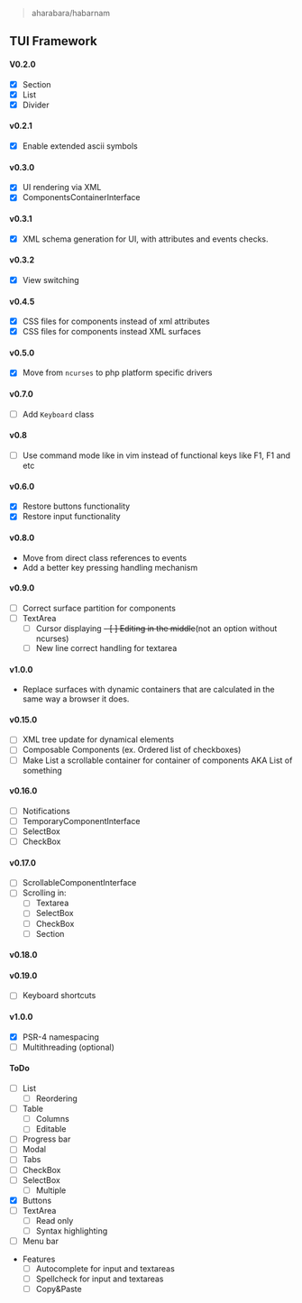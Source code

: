 > aharabara/habarnam
## TUI Framework
#### V0.2.0
   - [x] Section
   - [x] List
   - [x] Divider

#### v0.2.1
   - [x] Enable extended ascii symbols

#### v0.3.0
   - [x] UI rendering via XML
   - [x] ComponentsContainerInterface
   
#### v0.3.1
   - [x] XML schema generation for UI, with attributes and events checks.

#### v0.3.2
   - [x] View switching

#### v0.4.5
   - [x] CSS files for components instead of xml attributes
   - [x] CSS files for components instead XML surfaces

#### v0.5.0
- [x] Move from `ncurses` to php platform specific drivers

#### v0.7.0
- [ ] Add `Keyboard` class

#### v0.8
- [ ] Use command mode like in vim instead of functional keys like F1, F1 and etc

#### v0.6.0
 - [x] Restore buttons functionality
 - [x] Restore input functionality

#### v0.8.0
- Move from direct class references to events
- Add a better key pressing handling mechanism

#### v0.9.0
- [ ] Correct surface partition for components
- [ ] TextArea
    - [ ] Cursor displaying
    ~~- [ ] Editing in the middle~~(not an option without ncurses)
    - [ ] New line correct handling for textarea

#### v1.0.0
- Replace surfaces with dynamic containers that are calculated in the same way a browser it does.

#### v0.15.0
   - [ ] XML tree update for dynamical elements
   - [ ] Composable Components (ex. Ordered list of checkboxes)
   - [ ] Make List a scrollable container for container of components AKA List of something

#### v0.16.0
   - [ ] Notifications
   - [ ] TemporaryComponentInterface
   - [ ] SelectBox
   - [ ] CheckBox
   
#### v0.17.0
   - [ ] ScrollableComponentInterface
   - [ ] Scrolling in:
       - [ ] Textarea
       - [ ] SelectBox
       - [ ] CheckBox
       - [ ] Section

#### v0.18.0

#### v0.19.0
  - [ ] Keyboard shortcuts

#### v1.0.0
   - [X] PSR-4 namespacing
   - [ ] Multithreading (optional)

#### ToDo
   - [ ] List
     - [ ] Reordering
   - [ ] Table
     - [ ] Columns
     - [ ] Editable
   - [ ] Progress bar
   - [ ] Modal
   - [ ] Tabs
   - [ ] CheckBox
   - [ ] SelectBox
      - [ ] Multiple
   - [x] Buttons
   - [ ] TextArea
      - [ ] Read only
      - [ ] Syntax highlighting
   - [ ] Menu bar
 - Features
   - [ ] Autocomplete for input and textareas
   - [ ] Spellcheck for input and textareas
   - [ ] Copy&Paste
